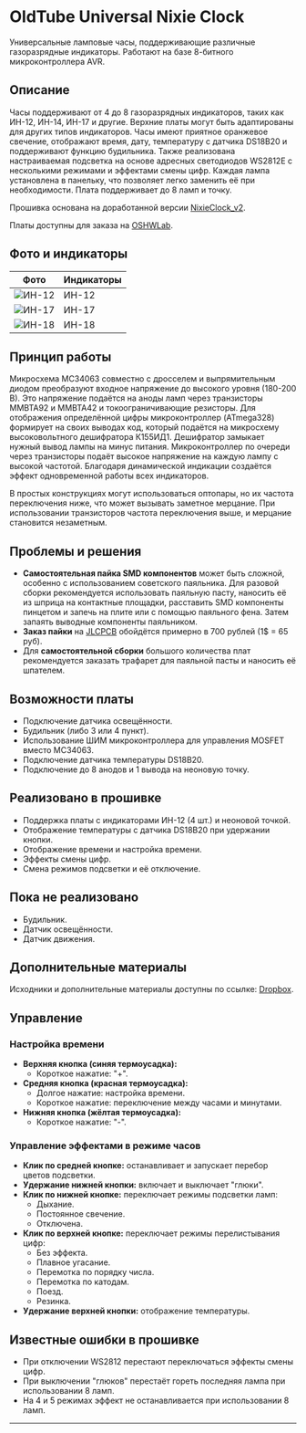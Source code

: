 # OldTube Universal Nixie Clock

Универсальные ламповые часы, поддерживающие различные газоразрядные индикаторы. Работают на базе 8-битного микроконтроллера AVR.

## Описание

Часы поддерживают от 4 до 8 газоразрядных индикаторов, таких как ИН-12, ИН-14, ИН-17 и другие. Верхние платы могут быть адаптированы для других типов индикаторов. Часы имеют приятное оранжевое свечение, отображают время, дату, температуру с датчика DS18B20 и поддерживают функцию будильника. Также реализована настраиваемая подсветка на основе адресных светодиодов WS2812E с несколькими режимами и эффектами смены цифр. Каждая лампа установлена в панельку, что позволяет легко заменить её при необходимости. Плата поддерживает до 8 ламп и точку.

Прошивка основана на доработанной версии [NixieClock_v2](https://github.com/AlexGyver/NixieClock_v2/).

Платы доступны для заказа на [OSHWLab](https://oshwlab.com/crazysova/nexie-clock-cccr_copy_copy).

## Фото и индикаторы

| Фото | Индикаторы |
| ---- | ---------- |
| ![ИН-12](photo_in12.jpg) | ИН-12 |
| ![ИН-17](photo_in17.jpg) | ИН-17 |
| ![ИН-18](photo_in18.jpg) | ИН-18 |

## Принцип работы

Микросхема MC34063 совместно с дросселем и выпрямительным диодом преобразуют входное напряжение до высокого уровня (180-200 В). Это напряжение подаётся на аноды ламп через транзисторы MMBTA92 и MMBTA42 и токоограничивающие резисторы. Для отображения определённой цифры микроконтроллер (ATmega328) формирует на своих выводах код, который подаётся на микросхему высоковольтного дешифратора К155ИД1. Дешифратор замыкает нужный вывод лампы на минус питания. Микроконтроллер по очереди через транзисторы подаёт высокое напряжение на каждую лампу с высокой частотой. Благодаря динамической индикации создаётся эффект одновременной работы всех индикаторов.

В простых конструкциях могут использоваться оптопары, но их частота переключения ниже, что может вызывать заметное мерцание. При использовании транзисторов частота переключения выше, и мерцание становится незаметным.

## Проблемы и решения

- **Самостоятельная пайка SMD компонентов** может быть сложной, особенно с использованием советского паяльника. Для разовой сборки рекомендуется использовать паяльную пасту, наносить её из шприца на контактные площадки, расставить SMD компоненты пинцетом и запечь на плите или с помощью паяльного фена. Затем запаять выводные компоненты паяльником.
- **Заказ пайки** на [JLCPCB](https://jlcpcb.com/) обойдётся примерно в 700 рублей (1$ = 65 руб).
- Для **самостоятельной сборки** большого количества плат рекомендуется заказать трафарет для паяльной пасты и наносить её шпателем.

## Возможности платы

- Подключение датчика освещённости.
- Будильник (либо 3 или 4 пункт).
- Использование ШИМ микроконтроллера для управления MOSFET вместо MC34063.
- Подключение датчика температуры DS18B20.
- Подключение до 8 анодов и 1 вывода на неоновую точку.

## Реализовано в прошивке

- Поддержка платы с индикаторами ИН-12 (4 шт.) и неоновой точкой.
- Отображение температуры с датчика DS18B20 при удержании кнопки.
- Отображение времени и настройка времени.
- Эффекты смены цифр.
- Смена режимов подсветки и её отключение.

## Пока не реализовано

- Будильник.
- Датчик освещённости.
- Датчик движения.

## Дополнительные материалы

Исходники и дополнительные материалы доступны по ссылке: [Dropbox](https://www.dropbox.com/sh/kpqx2jsb4040rfv/AADgNEK07HeK2DekBq8I7Z2Ia?dl=0).

## Управление

### Настройка времени

- **Верхняя кнопка (синяя термоусадка):**
  - Короткое нажатие: "+".
- **Средняя кнопка (красная термоусадка):**
  - Долгое нажатие: настройка времени.
  - Короткое нажатие: переключение между часами и минутами.
- **Нижняя кнопка (жёлтая термоусадка):**
  - Короткое нажатие: "-".

### Управление эффектами в режиме часов

- **Клик по средней кнопке:** останавливает и запускает перебор цветов подсветки.
- **Удержание нижней кнопки:** включает и выключает "глюки".
- **Клик по нижней кнопке:** переключает режимы подсветки ламп:
  - Дыхание.
  - Постоянное свечение.
  - Отключена.
- **Клик по верхней кнопке:** переключает режимы перелистывания цифр:
  - Без эффекта.
  - Плавное угасание.
  - Перемотка по порядку числа.
  - Перемотка по катодам.
  - Поезд.
  - Резинка.
- **Удержание верхней кнопки:** отображение температуры.

## Известные ошибки в прошивке

- При отключении WS2812 перестают переключаться эффекты смены цифр.
- При выключении "глюков" перестаёт гореть последняя лампа при использовании 8 ламп.
- На 4 и 5 режимах эффект не останавливается при использовании 8 ламп.

---

